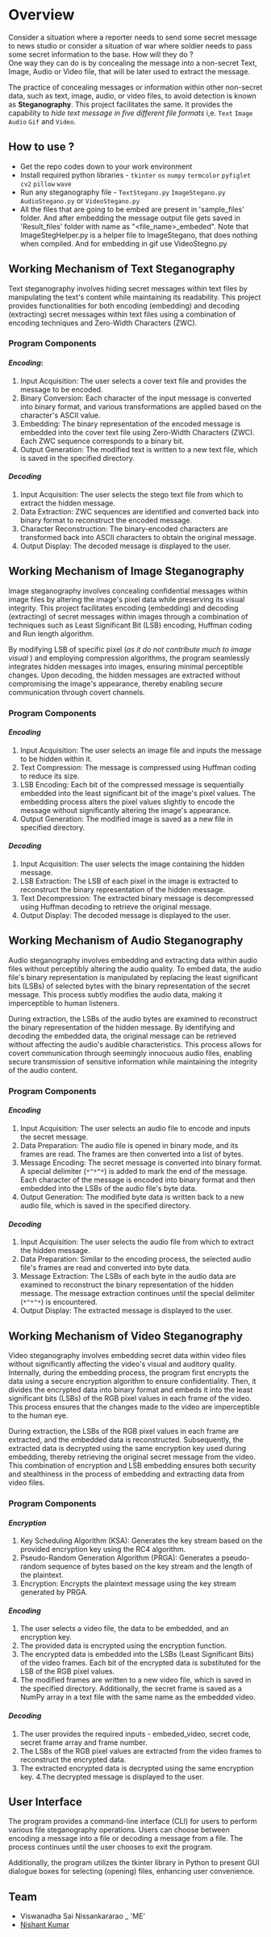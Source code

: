 
# Overview

Consider a situation where a reporter needs to send some secret message to news studio or consider a situation of war where soldier needs to pass some secret information to the base. How will they do ?  
One way they can do is by concealing the message into a non-secret Text, Image, Audio or Video file, that will be later used to extract the message.  

The practice of concealing messages or information within other non-secret data, such as text, image, audio, or video files, to avoid detection is known as **Steganography**. This project facilitates the same. It provides the capability to _hide text message in five different file formats_ i,e. `Text` `Image` `Audio` `Gif` and `Video`.


## How to use ?

- Get the repo codes down to your work environment
- Install required python libraries - `tkinter` `os` `numpy` `termcolor` `pyfiglet` `cv2` `pillow` `wave`
- Run any steganography file - `TextStegano.py` `ImageStegano.py` `AudioStegano.py` or `VideoStegano.py`
- All the files that are going to be embed are present in 'sample_files' folder. And after embedding the message output file gets saved in 'Result_files' folder with name as "<file_name>_embeded".
Note that ImageStegHelper.py is a helper file to ImageStegano, that does nothing when compiled. And for embedding in gif use VideoStegno.py


## Working Mechanism of Text Steganography

Text steganography involves hiding secret messages within text files by manipulating the text's content while maintaining its readability. This project provides functionalities for both encoding (embedding) and decoding (extracting) secret messages within text files using a combination of encoding techniques and Zero-Width Characters (ZWC).

### Program Components

#### *Encoding*: 

1. Input Acquisition: The user selects a cover text file and provides the message to be encoded.
2. Binary Conversion: Each character of the input message is converted into binary format, and various transformations are applied based on the character's ASCII value.
3. Embedding: The binary representation of the encoded message is embedded into the cover text file using Zero-Width Characters (ZWC). Each ZWC sequence corresponds to a binary bit.
4. Output Generation: The modified text is written to a new text file, which is saved in the specified directory.

#### *Decoding* 

1. Input Acquisition: The user selects the stego text file from which to extract the hidden message.
2. Data Extraction: ZWC sequences are identified and converted back into binary format to reconstruct the encoded message.
3. Character Reconstruction: The binary-encoded characters are transformed back into ASCII characters to obtain the original message.
4. Output Display: The decoded message is displayed to the user.



## Working Mechanism of Image Steganography


Image steganography involves concealing confidential messages within image files by altering the image's pixel data while preserving its visual integrity. This project facilitates encoding (embedding) and decoding (extracting) of secret messages within images through a combination of techniques such as Least Significant Bit (LSB) encoding, Huffman coding and Run length algorithm. 

By modifying LSB of specific pixel (*as it do not contribute much to image visual* ) and employing compression algorithms, the program seamlessly integrates hidden messages into images, ensuring minimal perceptible changes. Upon decoding, the hidden messages are extracted without compromising the image's appearance, thereby enabling secure communication through covert channels.

### Program Components

#### *Encoding* 

1. Input Acquisition: The user selects an image file and inputs the message to be hidden within it.
2. Text Compression: The message is compressed using Huffman coding to reduce its size.
3. LSB Encoding: Each bit of the compressed message is sequentially embedded into the least significant bit of the image's pixel values. The embedding process alters the pixel values slightly to encode the message without significantly altering the image's appearance.
4. Output Generation: The modified image is saved as a new file in specified directory.

#### *Decoding*

1. Input Acquisition: The user selects the image containing the hidden message.
2. LSB Extraction: The LSB of each pixel in the image is extracted to reconstruct the binary representation of the hidden message.
3. Text Decompression: The extracted binary message is decompressed using Huffman decoding to retrieve the original message.
4. Output Display: The decoded message is displayed to the user.



## Working Mechanism of Audio Steganography

Audio steganography involves embedding and extracting data within audio files without perceptibly altering the audio quality. To embed data, the audio file's binary representation is manipulated by replacing the least significant bits (LSBs) of selected bytes with the binary representation of the secret message. This process subtly modifies the audio data, making it imperceptible to human listeners. 

During extraction, the LSBs of the audio bytes are examined to reconstruct the binary representation of the hidden message. By identifying and decoding the embedded data, the original message can be retrieved without affecting the audio's audible characteristics. This process allows for covert communication through seemingly innocuous audio files, enabling secure transmission of sensitive information while maintaining the integrity of the audio content.

### Program Components

#### *Encoding* 

1. Input Acquisition: The user selects an audio file to encode and inputs the secret message.
2. Data Preparation: The audio file is opened in binary mode, and its frames are read. The frames are then converted into a list of bytes.
3. Message Encoding: The secret message is converted into binary format. A special delimiter (`*^*^*`) is added to mark the end of the message. Each character of the message is encoded into binary format and then embedded into the LSBs of the audio file's byte data.
4. Output Generation: The modified byte data is written back to a new audio file, which is saved in the specified directory.

#### *Decoding*

1. Input Acquisition: The user selects the audio file from which to extract the hidden message.
2. Data Preparation: Similar to the encoding process, the selected audio file's frames are read and converted into byte data.
3. Message Extraction: The LSBs of each byte in the audio data are examined to reconstruct the binary representation of the hidden message. The message extraction continues until the special delimiter (`*^*^*`) is encountered.
4. Output Display: The extracted message is displayed to the user.


## Working Mechanism of Video Steganography

Video steganography involves embedding secret data within video files without significantly affecting the video's visual and auditory quality. Internally, during the embedding process, the program first encrypts the data using a secure encryption algorithm to ensure confidentiality. Then, it divides the encrypted data into binary format and embeds it into the least significant bits (LSBs) of the RGB pixel values in each frame of the video. This process ensures that the changes made to the video are imperceptible to the human eye.
 
During extraction, the LSBs of the RGB pixel values in each frame are extracted, and the embedded data is reconstructed. Subsequently, the extracted data is decrypted using the same encryption key used during embedding, thereby retrieving the original secret message from the video. This combination of encryption and LSB embedding ensures both security and stealthiness in the process of embedding and extracting data from video files.

### Program Components

#### *Encryption*

1. Key Scheduling Algorithm (KSA): Generates the key stream based on the provided encryption key using the RC4 algorithm.
2. Pseudo-Random Generation Algorithm (PRGA): Generates a pseudo-random sequence of bytes based on the key stream and the length of the plaintext.
3. Encryption: Encrypts the plaintext message using the key stream generated by PRGA.

#### *Encoding*

1. The user selects a video file, the data to be embedded, and an encryption key.
2. The provided data is encrypted using the encryption function.
3. The encrypted data is embedded into the LSBs (Least Significant Bits) of the video frames. Each bit of the encrypted data is substituted for the LSB of the RGB pixel values.
4. The modified frames are written to a new video file, which is saved in the specified directory. Additionally, the secret frame is saved as a NumPy array in a text file with the same name as the embedded video.

#### *Decoding*

1. The user provides the required inputs - embeded_video, secret code, secret frame array and frame number.
2. The LSBs of the RGB pixel values are extracted from the video frames to reconstruct the encrypted data.
3. The extracted encrypted data is decrypted using the same encryption key.
4.The decrypted message is displayed to the user.

## User Interface

The program provides a command-line interface (CLI) for users to perform various file steganography operations. Users can choose between encoding a message into a file or decoding a message from a file. The process continues until the user chooses to exit the program. 

Additionally, the program utilizes the tkinter library in Python to present GUI dialogue boxes for selecting (opening) files, enhancing user convenience.


## Team 

- Viswanadha Sai Nissankararao _ 'ME'
- [Nishant Kumar](https://github.com/nishant-kumarr)
